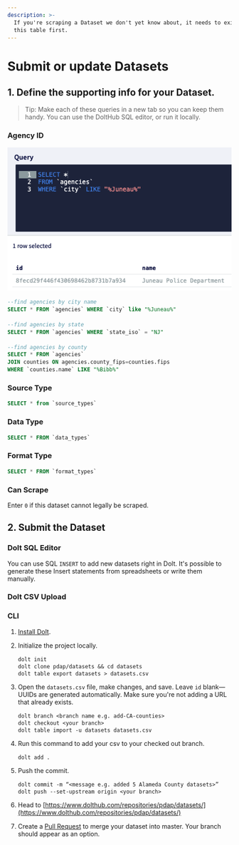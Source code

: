 ```yaml
---
description: >-
  If you're scraping a Dataset we don't yet know about, it needs to exist in
  this table first.
---
```


# Submit or update Datasets

## 1. Define the supporting info for your Dataset.

> Tip: Make each of these queries in a new tab so you can keep them handy. You can use the DoltHub SQL editor, or run it locally.

### Agency ID

![](../../../.gitbook/assets/screen-shot-2021-05-01-at-12.39.30-pm.png)

```sql
--find agencies by city name
SELECT * FROM `agencies` WHERE `city` like "%Juneau%"

--find agencies by state
SELECT * FROM `agencies` WHERE `state_iso` = "NJ"

--find agencies by county
SELECT * FROM `agencies`
JOIN counties ON agencies.county_fips=counties.fips
WHERE `counties.name` LIKE "%Bibb%"
```

### Source Type

```sql
SELECT * from `source_types`
```

### Data Type

```sql
SELECT * FROM `data_types`
```

### Format Type

```sql
SELECT * FROM `format_types`
```

### Can Scrape

Enter `0` if this dataset cannot legally be scraped.

## 2. Submit the Dataset

### Dolt SQL Editor

You can use SQL `INSERT` to add new datasets right in Dolt. It's possible to generate these Insert statements from spreadsheets or write them manually.

### Dolt CSV Upload

### CLI

1. [Install Dolt](https://docs.dolthub.com/getting-started/installation).
2. Initialize the project locally.

   ```text
   dolt init
   dolt clone pdap/datasets && cd datasets
   dolt table export datasets > datasets.csv
   ```

3. Open the `datasets.csv` file, make changes, and save. Leave `id` blank—UUIDs are generated automatically. Make sure you're not adding a URL that already exists.

   ```text
   dolt branch <branch name e.g. add-CA-counties>
   dolt checkout <your branch>
   dolt table import -u datasets datasets.csv
   ```

4. Run this command to add your csv to your checked out branch.

   ```text
   dolt add .
   ```

5. Push the commit.

   ```text
   dolt commit -m “<message e.g. added 5 Alameda County datasets>”
   dolt push --set-upstream origin <your branch>
   ```

6. Head to [https://www.dolthub.com/repositories/pdap/datasets/](https://www.dolthub.com/repositories/pdap/datasets/)
7. Create a [Pull Request](https://docs.dolthub.com/dolthub/getting-started#pull-requests) to merge your dataset into master. Your branch should appear as an option.



